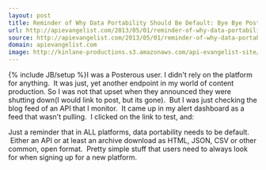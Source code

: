 ```yaml
---
layout: post
title: Reminder of Why Data Portability Should Be Default: Bye Bye Posterous
url: http://apievangelist.com/2013/05/01/reminder-of-why-data-portability-should-be-default-bye-bye-posterous/
source: http://apievangelist.com/2013/05/01/reminder-of-why-data-portability-should-be-default-bye-bye-posterous/
domain: apievangelist.com
image: http://kinlane-productions.s3.amazonaws.com/api-evangelist-site/blog/posterous-spaces-is-no-longer-available.png
---
```

{% include JB/setup %}I was a Posterous user. I didn't rely on the platform for anything. &nbsp;It was just, yet another endpoint in my world of content production. So I was not that upset when they announced they were shutting down(I would link to post, but its gone). &nbsp;But I was just checking the blog feed of an API that I monitor. &nbsp;It came up in my alert dashboard as a feed that wasn't pulling. &nbsp;I clicked on the link to test, and:

Just a reminder that in ALL platforms, data portability needs to be default. &nbsp;Either an API or at least an archive download as HTML, JSON, CSV or other common, open format. &nbsp;Pretty simple stuff that users need to always look for when signing up for a new platform.